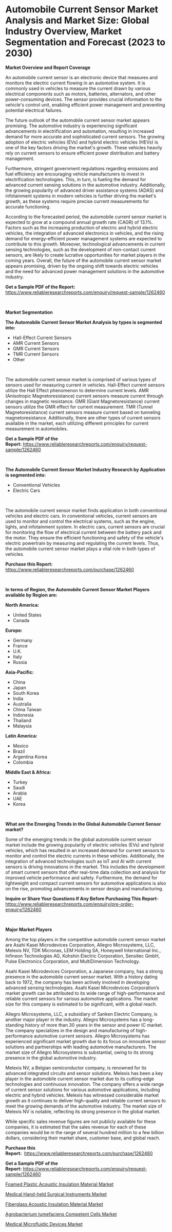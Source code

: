 <p><h1>Automobile Current Sensor Market Analysis and Market Size: Global Industry Overview, Market Segmentation and Forecast (2023 to 2030)</h1></p><p><strong>Market Overview and Report Coverage</strong></p>
<p><p>An automobile current sensor is an electronic device that measures and monitors the electric current flowing in an automotive system. It is commonly used in vehicles to measure the current drawn by various electrical components such as motors, batteries, alternators, and other power-consuming devices. The sensor provides crucial information to the vehicle's control unit, enabling efficient power management and preventing potential electrical failures.</p><p>The future outlook of the automobile current sensor market appears promising. The automotive industry is experiencing significant advancements in electrification and automation, resulting in increased demand for more accurate and sophisticated current sensors. The growing adoption of electric vehicles (EVs) and hybrid electric vehicles (HEVs) is one of the key factors driving the market's growth. These vehicles heavily rely on current sensors to ensure efficient power distribution and battery management.</p><p>Furthermore, stringent government regulations regarding emissions and fuel efficiency are encouraging vehicle manufacturers to invest in electrification technologies. This, in turn, is fueling the demand for advanced current sensing solutions in the automotive industry. Additionally, the growing popularity of advanced driver assistance systems (ADAS) and infotainment systems in modern vehicles is further driving the market's growth, as these systems require precise current measurements for accurate functioning.</p><p>According to the forecasted period, the automobile current sensor market is expected to grow at a compound annual growth rate (CAGR) of 13.1%. Factors such as the increasing production of electric and hybrid electric vehicles, the integration of advanced electronics in vehicles, and the rising demand for energy-efficient power management systems are expected to contribute to this growth. Moreover, technological advancements in current sensing technologies, such as the development of non-contact current sensors, are likely to create lucrative opportunities for market players in the coming years. Overall, the future of the automobile current sensor market appears promising, driven by the ongoing shift towards electric vehicles and the need for advanced power management solutions in the automotive industry.</p></p>
<p><strong>Get a Sample PDF of the Report:</strong> <a href="https://www.reliableresearchreports.com/enquiry/request-sample/1262460">https://www.reliableresearchreports.com/enquiry/request-sample/1262460</a></p>
<p>&nbsp;</p>
<p><strong>Market Segmentation</strong></p>
<p><strong>The Automobile Current Sensor Market Analysis by types is segmented into:</strong></p>
<p><ul><li>Hall-Effect Current Sensors</li><li>AMR Current Sensors</li><li>GMR Current Sensors</li><li>TMR Current Sensors</li><li>Other</li></ul></p>
<p>&nbsp;</p>
<p><p>The automobile current sensor market is comprised of various types of sensors used for measuring current in vehicles. Hall-Effect current sensors utilize the Hall Effect phenomenon to determine current levels. AMR (Anisotropic Magnetoresistance) current sensors measure current through changes in magnetic resistance. GMR (Giant Magnetoresistance) current sensors utilize the GMR effect for current measurement. TMR (Tunnel Magnetoresistance) current sensors measure current based on tunneling magnetoresistance. Additionally, there are other types of current sensors available in the market, each utilizing different principles for current measurement in automobiles.</p></p>
<p><strong>Get a Sample PDF of the Report:</strong>&nbsp;<a href="https://www.reliableresearchreports.com/enquiry/request-sample/1262460">https://www.reliableresearchreports.com/enquiry/request-sample/1262460</a></p>
<p>&nbsp;</p>
<p><strong>The Automobile Current Sensor Market Industry Research by Application is segmented into:</strong></p>
<p><ul><li>Conventional Vehicles</li><li>Electric Cars</li></ul></p>
<p>&nbsp;</p>
<p><p>The automobile current sensor market finds application in both conventional vehicles and electric cars. In conventional vehicles, current sensors are used to monitor and control the electrical systems, such as the engine, lights, and infotainment system. In electric cars, current sensors are crucial for monitoring the flow of electrical current between the battery pack and the motor. They ensure the efficient functioning and safety of the vehicle's electric powertrain by measuring and regulating the current levels. Thus, the automobile current sensor market plays a vital role in both types of vehicles.</p></p>
<p><strong>Purchase this Report:</strong>&nbsp; <a href="https://www.reliableresearchreports.com/purchase/1262460">https://www.reliableresearchreports.com/purchase/1262460</a></p>
<p>&nbsp;</p>
<p><strong>In terms of Region, the Automobile Current Sensor Market Players available by Region are:</strong></p>
<p>
    <p> <strong> North America: </strong>
        <ul>
            <li>United States</li>
            <li>Canada</li>
        </ul>
        </p> 
    <p> <strong> Europe: </strong>
        <ul>
            <li>Germany</li>
            <li>France</li>
            <li>U.K.</li>
            <li>Italy</li>
            <li>Russia</li>
        </ul>
        </p> 
    <p> <strong> Asia-Pacific: </strong>
        <ul>
            <li>China</li>
            <li>Japan</li>
            <li>South Korea</li>
            <li>India</li>
            <li>Australia</li>
            <li>China Taiwan</li>
            <li>Indonesia</li>
            <li>Thailand</li>
            <li>Malaysia</li>
        </ul>
        </p> 
    <p> <strong> Latin America: </strong>
        <ul>
            <li>Mexico</li>
            <li>Brazil</li>
            <li>Argentina Korea</li>
            <li>Colombia</li>
        </ul>
        </p> 
    <p> <strong> Middle East & Africa: </strong>
        <ul>
            <li>Turkey</li>
            <li>Saudi</li>
            <li>Arabia</li>
            <li>UAE</li>
            <li>Korea</li>
        </ul>
    </p>
    </p>
<p>&nbsp;</p>
<p><strong>What are the Emerging Trends in the Global Automobile Current Sensor market?</strong></p>
<p><p>Some of the emerging trends in the global automobile current sensor market include the growing popularity of electric vehicles (EVs) and hybrid vehicles, which has resulted in an increased demand for current sensors to monitor and control the electric currents in these vehicles. Additionally, the integration of advanced technologies such as IoT and AI with current sensors is driving innovations in the market. This includes the development of smart current sensors that offer real-time data collection and analysis for improved vehicle performance and safety. Furthermore, the demand for lightweight and compact current sensors for automotive applications is also on the rise, promoting advancements in sensor design and manufacturing.</p></p>
<p><strong>Inquire or Share Your Questions If Any Before Purchasing This Report</strong>- <a href="https://www.reliableresearchreports.com/enquiry/pre-order-enquiry/1262460">https://www.reliableresearchreports.com/enquiry/pre-order-enquiry/1262460</a></p>
<p>&nbsp;</p>
<p><strong>Major Market Players</strong></p>
<p><p>Among the top players in the competitive automobile current sensor market are Asahi Kasei Microdevices Corporation, Allegro Microsystems, LLC, Melexis NV, TDK Micronas, LEM Holding SA, Honeywell International Inc., Infineon Technologies AG, Kohshin Electric Corporation, Sensitec GmbH, Pulse Electronics Corporation, and MultiDimension Technology.</p><p>Asahi Kasei Microdevices Corporation, a Japanese company, has a strong presence in the automobile current sensor market. With a history dating back to 1972, the company has been actively involved in developing advanced sensing technologies. Asahi Kasei Microdevices Corporation’s market growth can be attributed to its wide range of high-performance and reliable current sensors for various automotive applications. The market size for this company is estimated to be significant, with a global reach.</p><p>Allegro Microsystems, LLC, a subsidiary of Sanken Electric Company, is another major player in the industry. Allegro Microsystems has a long-standing history of more than 30 years in the sensor and power IC market. The company specializes in the design and manufacturing of high-performance automotive current sensors. Allegro Microsystems has experienced significant market growth due to its focus on innovative sensor solutions and partnerships with leading automotive manufacturers. The market size of Allegro Microsystems is substantial, owing to its strong presence in the global automotive industry.</p><p>Melexis NV, a Belgian semiconductor company, is renowned for its advanced integrated circuits and sensor solutions. Melexis has been a key player in the automobile current sensor market due to its cutting-edge technologies and continuous innovation. The company offers a wide range of current sensor solutions for various automotive applications, including electric and hybrid vehicles. Melexis has witnessed considerable market growth as it continues to deliver high-quality and reliable current sensors to meet the growing demands of the automotive industry. The market size of Melexis NV is notable, reflecting its strong presence in the global market.</p><p>While specific sales revenue figures are not publicly available for these companies, it is estimated that the sales revenue for each of these companies would be in the range of several hundred million to a few billion dollars, considering their market share, customer base, and global reach.</p></p>
<p><strong>Purchase this Report:</strong>&nbsp;&nbsp;<a href="https://www.reliableresearchreports.com/purchase/1262460">https://www.reliableresearchreports.com/purchase/1262460</a></p>
<p></p>
<p><strong>Get a Sample PDF of the Report:</strong>&nbsp;<a href="https://www.reliableresearchreports.com/enquiry/request-sample/1262460">https://www.reliableresearchreports.com/enquiry/request-sample/1262460</a></p>
<p><p><a href="https://github.com/kuntayevaz/Market-Research-Report-List-1/blob/main/foamed-plastic-acoustic-insulation-material-market.md">Foamed Plastic Acoustic Insulation Material Market</a></p><p><a href="https://www.linkedin.com/pulse/medical-hand-held-surgical-instruments-market-size-growth/">Medical Hand-held Surgical Instruments Market</a></p><p><a href="https://github.com/Krish2023na/Market-Research-Report-List-1/blob/main/fiberglass-acoustic-insulation-material-market.md">Fiberglass Acoustic Insulation Material Market</a></p><p><a href="https://medium.com/@madelynhowe/agrobacterium-tumefaciens-competent-cells-market-the-key-to-successful-business-strategy-forecast-45515d89dc6e">Agrobacterium tumefaciens Competent Cells Market</a></p><p><a href="https://www.linkedin.com/pulse/decoding-medical-microfluidic-devices-market-deep-dive/">Medical Microfluidic Devices Market</a></p></p>